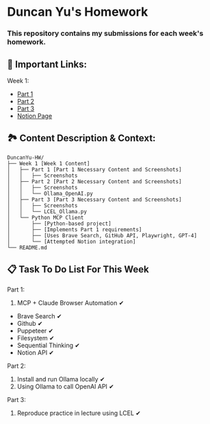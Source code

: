 # Duncan Yu's Homework
### This repository contains my submissions for each week's homework.

## 🔗 Important Links:
Week 1: 
- [Part 1](https://github.com/inference-ai-course/DuncanYu-HW/tree/main/Week%201/Part%201)
- [Part 2](https://github.com/inference-ai-course/DuncanYu-HW/tree/main/Week%201/Part%202)
- [Part 3](https://github.com/inference-ai-course/DuncanYu-HW/tree/main/Week%201/Part%203)
- [Notion Page](https://www.notion.so/MCP-Automation-Test-23c2af8f73e781e49ff1f6f03235f0d9?source=copy_link)

## 🏞️ Content Description & Context:
```
DuncanYu-HW/
├── Week 1 [Week 1 Content]
│   ├── Part 1 [Part 1 Necessary Content and Screenshots]
│   │   ├── Screenshots
│   ├── Part 2 [Part 2 Necessary Content and Screenshots]
│   │   ├── Screenshots
│   │   └── Ollama_OpenAI.py
│   ├── Part 3 [Part 3 Necessary Content and Screenshots]
│   │   ├── Screenshots
│   │   └── LCEL_Ollama.py
│   └── Python MCP Client 
│       ├── [Python-based project]
│       ├── [Implements Part 1 requirements]
│       ├── [Uses Brave Search, GitHub API, Playwright, GPT-4]
│       └── [Attempted Notion integration]
└── README.md
```

## 📋 Task To Do List For This Week
Part 1:
1. MCP + Claude Browser Automation ✔
  - Brave Search ✔
  - Github ✔
  - Puppeteer ✔
  - Filesystem ✔
  - Sequential Thinking ✔
  - Notion API ✔

Part 2:
1. Install and run Ollama locally ✔
2. Using Ollama to call OpenAI API ✔

Part 3:
1. Reproduce practice in lecture using LCEL ✔
